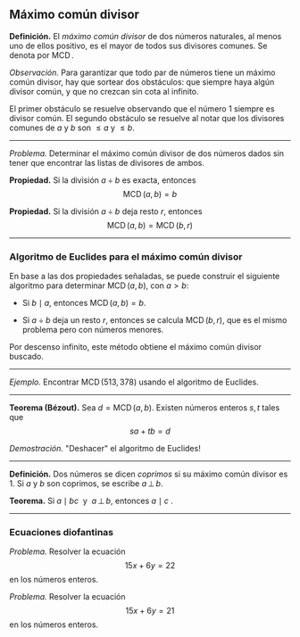 ﻿## Máximo común divisor

**Definición.** El *máximo común divisor* de dos números naturales, al menos uno de ellos positivo, es el mayor de todos sus divisores comunes. Se denota por $\operatorname{MCD}$.

*Observación.* Para garantizar que todo par de números tiene un máximo común divisor, hay que sortear dos obstáculos: que siempre haya algún divisor común, y que no crezcan sin cota al infinito.

El primer obstáculo se resuelve observando que el número $1$ siempre es divisor común. El segundo obstáculo se resuelve al notar que los divisores comunes de $a$ y $b$ son $\le a$ y $\le b$.

---

*Problema.* Determinar el máximo común divisor de dos números dados sin tener que encontrar las listas de divisores de ambos.

**Propiedad.** Si la división $a\div b$ es exacta, entonces $$\operatorname{MCD}(a,b)=b$$

**Propiedad.** Si la división $a\div b$ deja resto $r$, entonces $$\operatorname{MCD}(a,b) = \operatorname{MCD}(b,r)$$

---

### Algoritmo de Euclides para el máximo común divisor

En base a las dos propiedades señaladas, se puede construir el siguiente algoritmo para determinar $\operatorname{MCD}(a,b)$, con $a>b$:

- Si $b\mid a$, entonces $\operatorname{MCD}(a,b)=b$.

- Si $a\div b$ deja un resto $r$, entonces se calcula $\operatorname{MCD}(b,r)$, que es el mismo problema pero con números menores.

Por descenso infinito, este método obtiene el máximo común divisor buscado.

---

*Ejemplo.* Encontrar $\operatorname{MCD}(513,378)$ usando el algoritmo de Euclides.

---

**Teorema (Bézout).** Sea $d=\operatorname{MCD}(a,b)$. Existen números enteros $s,t$ tales que $$sa + tb = d$$

*Demostración.* "Deshacer" el algoritmo de Euclides!

---

**Definición.** Dos números se dicen *coprimos* si su máximo común divisor es $1$. Si $a$ y $b$ son coprimos, se escribe $a\,\perp\,b$.

**Teorema.** Si $a\mid bc$ &nbsp;y&nbsp; $a\,\perp\,b$, entonces $a\mid c$&nbsp;.

---

### Ecuaciones diofantinas

*Problema.* Resolver la ecuación $$15x+6y=22$$ en los números enteros.

*Problema.* Resolver la ecuación $$15x+6y=21$$ en los números enteros.




